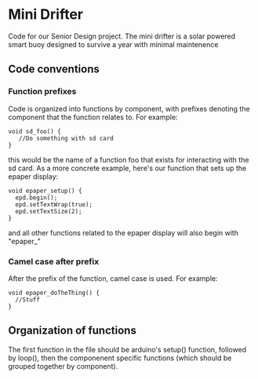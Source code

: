 # Mini Drifter
Code for our Senior Design project. The mini drifter is a solar powered smart buoy designed to survive a year with minimal maintenence 

## Code conventions
### Function prefixes
Code is organized into functions by component, with prefixes denoting the component that the function relates to.
For example:
```
void sd_foo() {
   //Do something with sd card
}
```

this would be the name of a function foo that exists for interacting with the sd card. As a more concrete example, here's our function that sets up the epaper display:
```
void epaper_setup() {
  epd.begin();
  epd.setTextWrap(true);
  epd.setTextSize(2);
}
```

and all other functions related to the epaper display will also begin with "epaper\_"

### Camel case after prefix
After the prefix of the function, camel case is used. For example:
```
void epaper_doTheThing() {
  //Stuff
}
```

## Organization of functions
The first function in the file should be arduino's setup() function, followed by loop(), then the componenent specific functions (which should be grouped together by component).
